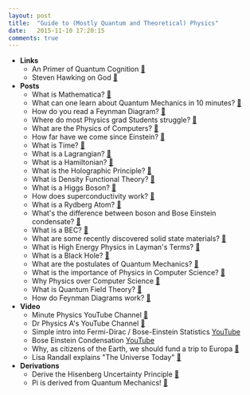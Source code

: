 ```yaml
---
layout: post
title:  "Guide to (Mostly Quantum and Theoretical) Physics"
date:   2015-11-10 17:20:15
comments: true
---
```


- **Links**
    - An Primer of Quantum Cognition [:link:](http://bigthink.com/ideafeed/does-the-mind-play-dice-with-reason)
    - Steven Hawking on God [:link:](http://www.hawking.org.uk/does-god-play-dice.html)
- **Posts**
    - What is Mathematica? [:link:](https://www.quora.com/Mathematica)
    - What can one learn about Quantum Mechanics in 10 minutes? [:link:](https://www.quora.com/Quantum-Mechanics/What-can-one-learn-about-Quantum-Mechanics-in-10-minutes)
    - How do you read a Feynman Diagram? [:link:](https://www.quora.com/How-do-you-understand-read-Feynmans-diagram)
    - Where do most Physics grad Students struggle? [:link:](https://www.quora.com/Physics/What-are-the-main-concepts-in-physics-that-new-graduate-students-in-physics-PhD-programs-often-have-difficulties-with)
    - What are the Physics of Computers? [:link:](http://ffden-2.phys.uaf.edu/212_fall2009.web/chris_plutt/index.html)
    - How far have we come since Einstein? [:link:](https://www.quora.com/If-we-were-to-bring-back-Albert-Einstein-from-the-dead-how-long-will-it-take-to-bring-him-up-to-speed-in-physics)
    - What is Time? [:link:](https://www.quora.com/What-does-time-mean-to-a-physicist)
    - What is a Lagrangian? [:link:](https://www.quora.com/Laymans-Terms/What-is-a-Lagrangian)
    - What is a Hamiltonian? [:link:](https://www.quora.com/Hamiltonian-Mechanics)
    - What is the Holographic Principle? [:link:](https://www.quora.com/What-is-the-holographic-principle-Does-it-mean-that-our-universe-is-a-hologram)
    - What is Density Functional Theory? [:link:](https://www.quora.com/Computational-Science-Scientific-Computing/What-is-Density-functional-theory-DFT)
    - What is a Higgs Boson? [:link:](https://www.quora.com/Why-is-the-Higgs-boson-called-the-God-particle)
    - How does superconductivity work? [:link:](https://www.quora.com/How-does-superconductivity-work)
    - What is a Rydberg Atom? [:link:](https://www.quora.com/Is-it-possible-for-a-macroscopic-atom-to-exist)
    - What's the difference between boson and Bose Einstein condensate? [:link:](https://www.quora.com/Whats-the-difference-between-boson-and-Bose-Einstein-condensate)
    - What is a BEC? [:link:](https://www.quora.com/What-is-a-Bose-Einstein-condensate)
    - What are some recently discovered solid state materials? [:link:](https://www.quora.com/What-weird-and-wonderful-properties-of-solid-state-materials-have-been-discovered-in-recent-years)
    - What is High Energy Physics in Layman's Terms? [:link:](https://www.quora.com/What-is-high-energy-physics-in-laymans-terms)
    - What is a Black Hole? [:link:](https://www.quora.com/What-is-a-black-hole)
    - What are the postulates of Quantum Mechanics? [:link:](https://www.quora.com/What-are-the-postulates-of-quantum-mechanics)
    - What is the importance of Physics in Computer Science? [:link:](https://www.quora.com/What-is-the-importance-of-Physics-in-Computer-Science)
    - Why Physics over Computer Science [:link:](https://www.quora.com/Why-should-I-choose-physics-over-computer-science)
    - What is Quantum Field Theory? [:link:](https://www.quora.com/What-is-quantum-field-theory)
    - How do Feynman Diagrams work? [:link:](https://www.quora.com/What-is-the-bigger-picture-of-the-original-Feynman-Diagrams)
- **Video**
    - Minute Physics YouTube Channel [:link:](https://www.youtube.com/user/minutephysics)
    - Dr Physics A's YouTube Channel [:link:](https://www.youtube.com/channel/UCIVaddFslWk1TFoKNrvh99Q)
    - Simple intro into Fermi-Dirac / Bose-Einstein Statistics [YouTube](https://www.youtube.com/watch?v=2wF_CVuWyEg)
    - Bose Einstein Condensation [YouTube](https://www.youtube.com/watch?v=nAGPAb4obs8)
    - Why, as citizens of the Earth, we should fund a trip to Europa [:link:](http://bigthink.com/think-tank/bill-nye-how-finding-et-will-change-the-world)
    - Lisa Randall explains "The Universe Today" [:link:](https://www.youtube.com/watch?v=TCbH6MdNbrk) 
- **Derivations**
    - Derive the Hisenberg Uncertainty Principle [:link:](https://www.quora.com/Physics/How-did-Heisenberg-derive-his-Uncertainty-Principle-Please-supply-the-mathematical-derivation)
    - Pi is derived from Quantum Mechanics! [:link:](http://www.forbes.com/sites/kevinknudson/2015/11/10/everything-you-ever-wanted-to-know-about-pi-part-2-a-new-proof-of-the-wallis-formula-via-physics/)
